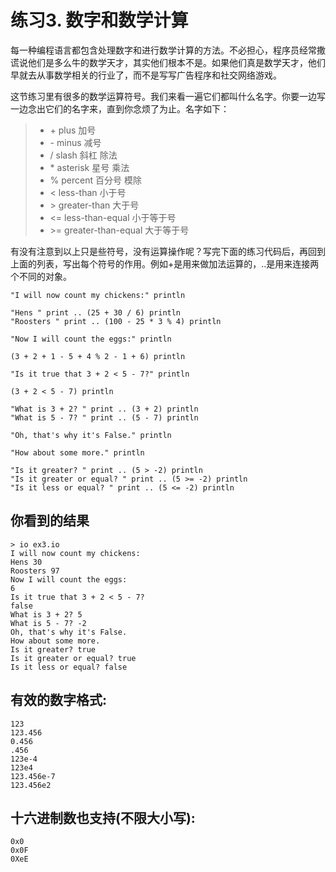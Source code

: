 # 练习3. 数字和数学计算

每一种编程语言都包含处理数字和进行数学计算的方法。不必担心，程序员经常撒谎说他们是多么牛的数学天才，其实他们根本不是。如果他们真是数学天才，他们早就去从事数学相关的行业了，而不是写写广告程序和社交网络游戏。

这节练习里有很多的数学运算符号。我们来看一遍它们都叫什么名字。你要一边写一边念出它们的名字来，直到你念烦了为止。名字如下：

> - \+ plus 加号
> - \- minus 减号
> -  / slash 斜杠 除法
> - \* asterisk 星号 乘法
> - % percent 百分号 模除
> - < less-than 小于号
> - \> greater-than 大于号
> - \<= less-than-equal 小于等于号
> - \>= greater-than-equal 大于等于号

有没有注意到以上只是些符号，没有运算操作呢？写完下面的练习代码后，再回到上面的列表，写出每个符号的作用。例如+是用来做加法运算的，..是用来连接两个不同的对象。

```
"I will now count my chickens:" println

"Hens " print .. (25 + 30 / 6) println
"Roosters " print .. (100 - 25 * 3 % 4) println

"Now I will count the eggs:" println

(3 + 2 + 1 - 5 + 4 % 2 - 1 + 6) println

"Is it true that 3 + 2 < 5 - 7?" println

(3 + 2 < 5 - 7) println

"What is 3 + 2? " print .. (3 + 2) println
"What is 5 - 7? " print .. (5 - 7) println

"Oh, that's why it's False." println

"How about some more." println

"Is it greater? " print .. (5 > -2) println
"Is it greater or equal? " print .. (5 >= -2) println
"Is it less or equal? " print .. (5 <= -2) println

```

## 你看到的结果

```
> io ex3.io
I will now count my chickens:
Hens 30
Roosters 97
Now I will count the eggs:
6
Is it true that 3 + 2 < 5 - 7?
false
What is 3 + 2? 5
What is 5 - 7? -2
Oh, that's why it's False.
How about some more.
Is it greater? true
Is it greater or equal? true
Is it less or equal? false
```

## 有效的数字格式:

```
123
123.456
0.456
.456
123e-4
123e4
123.456e-7
123.456e2
```

## 十六进制数也支持(不限大小写):

```
0x0
0x0F
0XeE
```

